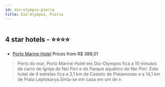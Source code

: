 ```yaml
---
id: dio-olympos-pieria
title: Dio-Olympos, Pieria
---
```


<center><img src="https://i.travelapi.com/hotels/15000000/14830000/14826600/14826595/069b7e85_z.jpg" alt="" /></center>


##  4 star hotels - ⭐️⭐️⭐️⭐️

-    [Porto Marine Hotel](https://www.hurb.com/br/aud/https://www.hurb.com/br/hotels/dio-olympos/porto-marine-hotel-HT-A4CX?cmp=18055) Prices from R$ 388,01
   > Perto do mar, Porto Marine Hotel em Dio-Olympos fica a 10 minutos de carro de Igreja de Nei Pori e de Parque aquático de Nei Pori.  Este hotel de 4 estrelas fica a 3,1 km de Castelo de Platamonas e a 14,1 km de Praia Leptokarya.Sinta-se em casa em um de n
